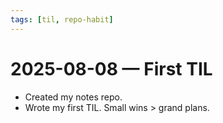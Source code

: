```yaml
---
tags: [til, repo-habit]
---
```

# 2025-08-08 — First TIL
- Created my notes repo.
- Wrote my first TIL. Small wins > grand plans.